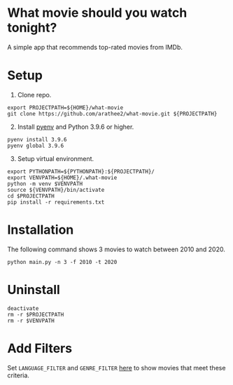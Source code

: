 # What movie should you watch tonight?
A simple app that recommends top-rated movies from IMDb.

# Setup
1. Clone repo.
```buildoutcfg
export PROJECTPATH=${HOME}/what-movie
git clone https://github.com/arathee2/what-movie.git ${PROJECTPATH}
```

2. Install [pyenv](https://github.com/pyenv/pyenv#installation) and Python 3.9.6 or higher.
```buildoutcfg
pyenv install 3.9.6
pyenv global 3.9.6
```

3. Setup virtual environment.
```buildoutcfg
export PYTHONPATH=${PYTHONPATH}:${PROJECTPATH}/
export VENVPATH=${HOME}/.what-movie
python -m venv $VENVPATH
source ${VENVPATH}/bin/activate
cd $PROJECTPATH
pip install -r requirements.txt
```

# Installation
The following command shows 3 movies to watch between 2010 and 2020.
```buildoutcfg
python main.py -n 3 -f 2010 -t 2020
```

# Uninstall
```buildoutcfg
deactivate
rm -r $PROJECTPATH
rm -r $VENVPATH
```

# Add Filters
Set `LANGUAGE_FILTER` and `GENRE_FILTER` [here](https://github.com/arathee2/what-movie/blob/main/what_movie/utils/constants.py) to show movies that meet these criteria.

